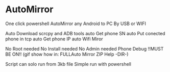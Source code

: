 # AutoMirror
One click powershell AutoMirror any Android to PC By USB or WIFI

Auto Download scrcpy and ADB tools 
auto Get phone SN
auto Put conected phone in tcp 
auto Get phone IP 
auto Wifi Miror

No Root needed
No Install needed
No Admin needed
Phone Debug !!MUST BE ON!! (gif show how in: FULLAuto Mirror ZIP Help -DIR-)

                              
Script can solo run from 3kb file
Simple run with powershell
